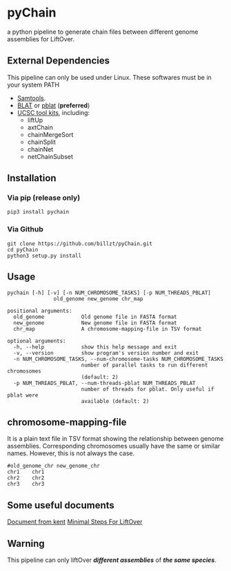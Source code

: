 # pyChain
a python pipeline to generate chain files between different genome assemblies for LiftOver.

## External Dependencies
This pipeline can only be used under Linux.
These softwares must be in your system PATH
* [Samtools](https://www.htslib.org/).
* [BLAT](http://hgdownload.cse.ucsc.edu/admin/exe/linux.x86_64/) or [pblat](https://github.com/icebert/pblat) (**preferred**)
* [UCSC tool kits](http://hgdownload.cse.ucsc.edu/admin/exe/linux.x86_64/), including:
    * liftUp
    * axtChain
    * chainMergeSort
    * chainSplit
    * chainNet
    * netChainSubset

## Installation
### Via pip (release only)
```
pip3 install pychain
```

### Via Github
```
git clone https://github.com/billzt/pyChain.git
cd pyChain
python3 setup.py install
```

## Usage
```
pychain [-h] [-v] [-n NUM_CHROMOSOME_TASKS] [-p NUM_THREADS_PBLAT]
               old_genome new_genome chr_map

positional arguments:
  old_genome            Old genome file in FASTA format
  new_genome            New genome file in FASTA format
  chr_map               A chromosome-mapping-file in TSV format

optional arguments:
  -h, --help            show this help message and exit
  -v, --version         show program's version number and exit
  -n NUM_CHROMOSOME_TASKS, --num-chromosome-tasks NUM_CHROMOSOME_TASKS
                        number of parallel tasks to run different chromosomes
                        (default: 2)
  -p NUM_THREADS_PBLAT, --num-threads-pblat NUM_THREADS_PBLAT
                        number of threads for pblat. Only useful if pblat were
                        available (default: 2)
```

## chromosome-mapping-file
It is a plain text file in TSV format showing the relationship between genome assemblies. Corresponding
chromosomes usually have the same or similar names. However, this is not always the case.
```
#old_genome_chr new_genome_chr
chr1    chr1
chr2    chr2
chr3    chr3
```

## Some useful documents
[Document from kent](https://hgwdev.gi.ucsc.edu/~kent/src/unzipped/hg/doc/liftOver.txt)
[Minimal Steps For LiftOver](http://genomewiki.ucsc.edu/index.php/Minimal_Steps_For_LiftOver)

## Warning
This pipeline can only liftOver ***different assemblies*** of ***the same species***.
